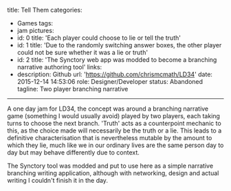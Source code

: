 title: Tell Them
categories:
  - Games
tags:
  - jam
pictures:
  - id: 0
    title: 'Each player could choose to lie or tell the truth'
  - id: 1
    title: 'Due to the randomly switching answer boxes, the other player could not be sure whether it was a lie or truth'
  - id: 2
    title: 'The Synctory web app was modded to become a branching narrative authoring tool'
links:
  - description: Github
    url: 'https://github.com/chrismcmath/LD34'
date: 2015-12-14 14:53:06
role: Designer/Developer
status: Abandoned
tagline: Two player branching narrative
---

A one day jam for LD34, the concept was around a branching narrative game (something I would usually avoid) played by two players, each taking turns to choose the next branch. 'Truth' acts as a counterpoint mechanic to this, as the choice made will necessarily be the truth or a lie. This leads to a definitive characterisation that is nevertheless mutable by the amount to which they lie, much like we in our ordinary lives are the same person day to day but may behave differently due to context.

The Synctory tool was modded and put to use here as a simple narrative branching writing application, although with networking, design and actual writing I couldn't finish it in the day.


